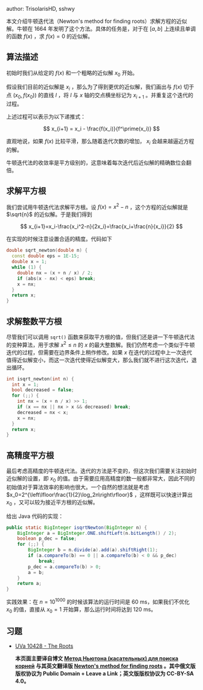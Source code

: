 author: TrisolarisHD, sshwy

本文介绍牛顿迭代法（Newton's method for finding roots）求解方程的近似解。牛顿在 1664 年发明了这个方法。具体的任务是，对于在 $[a,b]$ 上连续且单调的函数 $f(x)$ ，求 $f(x)=0$ 的近似解。

## 算法描述

初始时我们从给定的 $f(x)$ 和一个粗略的近似解 $x_0$ 开始。

假设我们目前的近似解是 $x_i$ ，那么为了得到更优的近似解，我们画出与 $f(x)$ 切于点 $(x_0,f(x_0))$ 的直线 $l$ ，将 $l$ 与 $x$ 轴的交点横坐标记为 $x_{i+1}$ 。并重复这个迭代的过程。

上述过程可以表示为以下递推式：

$$
 x_{i+1} = x_i - \frac{f(x_i)}{f^\prime(x_i)}
$$

直观地说，如果 $f(x)$ 比较平滑，那么随着迭代次数的增加， $x_i$ 会越来越逼近方程的解。

牛顿迭代法的收敛率是平方级别的，这意味着每次迭代后近似解的精确数位会翻倍。

## 求解平方根

我们尝试用牛顿迭代法求解平方根。设 $f(x)=x^2-n$ ，这个方程的近似解就是 $\sqrt{n}$ 的近似解。于是我们得到

$$
x_{i+1}=x_i-\frac{x_i^2-n}{2x_i}=\frac{x_i+\frac{n}{x_i}}{2}
$$

在实现的时候注意设置合适的精度。代码如下

```cpp
double sqrt_newton(double n) {
  const double eps = 1E-15;
  double x = 1;
  while (1) {
    double nx = (x + n / x) / 2;
    if (abs(x - nx) < eps) break;
    x = nx;
  }
  return x;
}
```

## 求解整数平方根

尽管我们可以调用 `sqrt()` 函数来获取平方根的值，但我们还是讲一下牛顿迭代法的变种算法，用于求解 $x^2\le n$ 的 $x$ 的最大整数解。我们仍然考虑一个类似于牛顿迭代的过程，但需要在边界条件上稍作修改。如果 $x$ 在迭代的过程中上一次迭代值得近似解变小，而这一次迭代使得近似解变大，那么我们就不进行这次迭代，退出循环。

```cpp
int isqrt_newton(int n) {
  int x = 1;
  bool decreased = false;
  for (;;) {
    int nx = (x + n / x) >> 1;
    if (x == nx || nx > x && decreased) break;
    decreased = nx < x;
    x = nx;
  }
  return x;
}
```

## 高精度平方根

最后考虑高精度的牛顿迭代法。迭代的方法是不变的，但这次我们需要关注初始时近似解的设置，即 $x_0$ 的值。由于需要应用高精度的数一般都非常大，因此不同的初始值对于算法效率的影响也很大。一个自然的想法就是考虑 $x_0=2^{\left\lfloor\frac{1}{2}\log_2n\right\rfloor}$ ，这样既可以快速计算出 $x_0$ ，又可以较为接近平方根的近似解。

给出 Java 代码的实现：

```java
public static BigInteger isqrtNewton(BigInteger n) {
	BigInteger a = BigInteger.ONE.shiftLeft(n.bitLength() / 2);
	boolean p_dec = false;
	for (;;) {
		BigInteger b = n.divide(a).add(a).shiftRight(1);
		if (a.compareTo(b) == 0 || a.compareTo(b) < 0 && p_dec)
			break;
		p_dec = a.compareTo(b) > 0;
		a = b;
	}
	return a;
}
```

实践效果：在 $n=10^{1000}$ 的时候该算法的运行时间是 60 ms，如果我们不优化 $x_0$ 的值，直接从 $x_0=1$ 开始算，那么运行时间将达到 120 ms。

## 习题

-    [UVa 10428 - The Roots](https://uva.onlinejudge.org/index.php?option=com_onlinejudge&Itemid=8&category=16&page=show_problem&problem=1369) 

     **本页面主要译自博文 [Метод Ньютона (касательных) для поиска корней](http://e-maxx.ru/algo/roots_newton) 与其英文翻译版 [Newton's method for finding roots](https://cp-algorithms.com/num_methods/roots_newton.html) 。其中俄文版版权协议为 Public Domain + Leave a Link；英文版版权协议为 CC-BY-SA 4.0。** 
